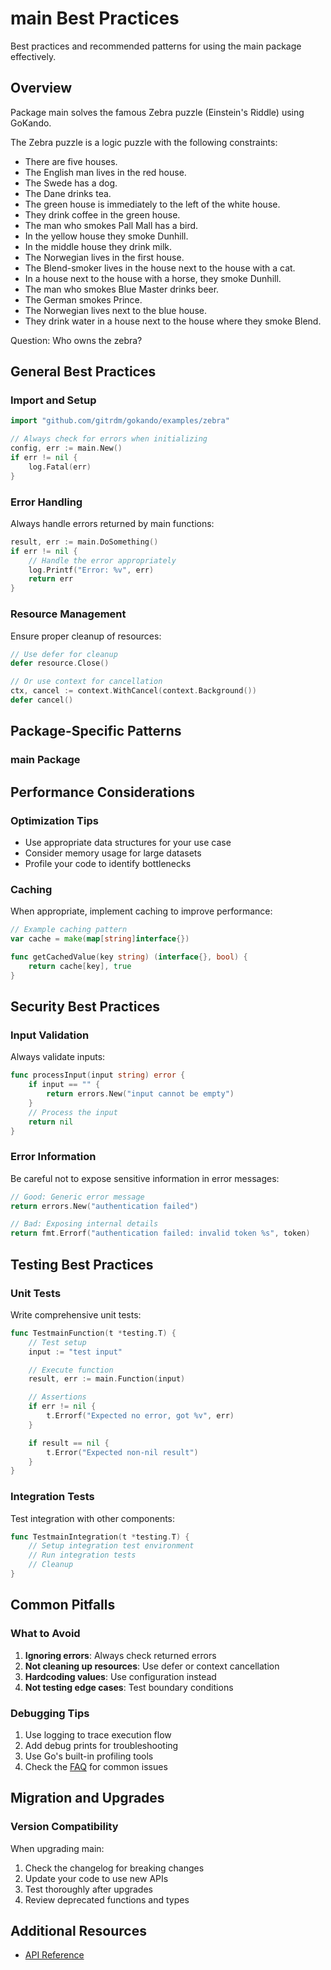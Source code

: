 # main Best Practices

Best practices and recommended patterns for using the main package effectively.

## Overview

Package main solves the famous Zebra puzzle (Einstein's Riddle) using GoKando.

The Zebra puzzle is a logic puzzle with the following constraints:
  - There are five houses.
  - The English man lives in the red house.
  - The Swede has a dog.
  - The Dane drinks tea.
  - The green house is immediately to the left of the white house.
  - They drink coffee in the green house.
  - The man who smokes Pall Mall has a bird.
  - In the yellow house they smoke Dunhill.
  - In the middle house they drink milk.
  - The Norwegian lives in the first house.
  - The Blend-smoker lives in the house next to the house with a cat.
  - In a house next to the house with a horse, they smoke Dunhill.
  - The man who smokes Blue Master drinks beer.
  - The German smokes Prince.
  - The Norwegian lives next to the blue house.
  - They drink water in a house next to the house where they smoke Blend.

Question: Who owns the zebra?


## General Best Practices

### Import and Setup

```go
import "github.com/gitrdm/gokando/examples/zebra"

// Always check for errors when initializing
config, err := main.New()
if err != nil {
    log.Fatal(err)
}
```

### Error Handling

Always handle errors returned by main functions:

```go
result, err := main.DoSomething()
if err != nil {
    // Handle the error appropriately
    log.Printf("Error: %v", err)
    return err
}
```

### Resource Management

Ensure proper cleanup of resources:

```go
// Use defer for cleanup
defer resource.Close()

// Or use context for cancellation
ctx, cancel := context.WithCancel(context.Background())
defer cancel()
```

## Package-Specific Patterns

### main Package

## Performance Considerations

### Optimization Tips

- Use appropriate data structures for your use case
- Consider memory usage for large datasets
- Profile your code to identify bottlenecks

### Caching

When appropriate, implement caching to improve performance:

```go
// Example caching pattern
var cache = make(map[string]interface{})

func getCachedValue(key string) (interface{}, bool) {
    return cache[key], true
}
```

## Security Best Practices

### Input Validation

Always validate inputs:

```go
func processInput(input string) error {
    if input == "" {
        return errors.New("input cannot be empty")
    }
    // Process the input
    return nil
}
```

### Error Information

Be careful not to expose sensitive information in error messages:

```go
// Good: Generic error message
return errors.New("authentication failed")

// Bad: Exposing internal details
return fmt.Errorf("authentication failed: invalid token %s", token)
```

## Testing Best Practices

### Unit Tests

Write comprehensive unit tests:

```go
func TestmainFunction(t *testing.T) {
    // Test setup
    input := "test input"

    // Execute function
    result, err := main.Function(input)

    // Assertions
    if err != nil {
        t.Errorf("Expected no error, got %v", err)
    }

    if result == nil {
        t.Error("Expected non-nil result")
    }
}
```

### Integration Tests

Test integration with other components:

```go
func TestmainIntegration(t *testing.T) {
    // Setup integration test environment
    // Run integration tests
    // Cleanup
}
```

## Common Pitfalls

### What to Avoid

1. **Ignoring errors**: Always check returned errors
2. **Not cleaning up resources**: Use defer or context cancellation
3. **Hardcoding values**: Use configuration instead
4. **Not testing edge cases**: Test boundary conditions

### Debugging Tips

1. Use logging to trace execution flow
2. Add debug prints for troubleshooting
3. Use Go's built-in profiling tools
4. Check the [FAQ](../faq.md) for common issues

## Migration and Upgrades

### Version Compatibility

When upgrading main:

1. Check the changelog for breaking changes
2. Update your code to use new APIs
3. Test thoroughly after upgrades
4. Review deprecated functions and types

## Additional Resources

- [API Reference](../../api-reference/main.md)
